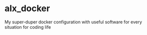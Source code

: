 # alx_docker
My super-duper docker configuration with useful software for every situation for coding life
